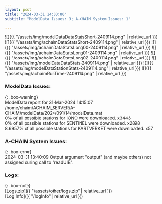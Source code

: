 ```yaml
---
layout: post
title: "2024-03-31 14:00:00"
subtitle: "ModelData Issues: 3; A-CHAIM System Issues: 1"

---
```


![]({{ "/assets/img/modelDataDataStatsShort-2409114.png" | relative_url }})
![]({{ "/assets/img/achaimDataStatsShort-2409114.png" | relative_url }})
![]({{ "/assets/img/achaimDataStatsLong00-2409114.png" | relative_url }})
![]({{ "/assets/img/achaimDataStatsLong01-2409114.png" | relative_url }})
![]({{ "/assets/img/achaimDataStatsLong02-2409114.png" | relative_url }})
![]({{ "/assets/img/modelDataDataStats-2409114.png" | relative_url }})
![]({{ "/assets/img/modelDataStationStats-2409114.png" | relative_url }})
![]({{ "/assets/img/achaimRunTime-2409114.png" | relative_url }})


### ModelData Issues:  
  
{: .box-warning}  
 ModelData report for 31-Mar-2024 14:15:07   
 /home/chaim/ACHAIM_SERVER/A-CHAIM/modelData/2024/091/14/modelData.mat   
 0% of all possible stations for IONO were downloaded. x3443   
 0% of all possible stations for SENTINEL were downloaded. x2898   
 8.6957% of all possible stations for KARTVERKET were downloaded. x57   
  
### A-CHAIM System Issues:  
  
{: .box-error}  
2024-03-31 13:40:09 Output argument "output" (and maybe others) not assigned during call to "readUIB".  

### Logs:  
  
{: .box-note}  
[Logs.zip]({{ "/assets/other/logs.zip" | relative_url }})  
[Log Info]({{ "/logInfo" | relative_url }})  
